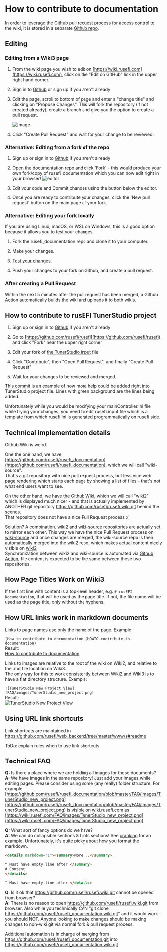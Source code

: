 # How to contribute to documentation

In order to leverage the Github pull request process for access control to the wiki, it is stored in a separate [Github repo](https://github.com/rusefi/rusefi_documentation).

## Editing

### Editing from a Wiki3 page

1. From the wiki page you wish to edit on [https://wiki.rusefi.com](https://wiki.rusefi.com), click on the "Edit on GitHub" link in the upper right hand corner.

2. Sign in to [Github](https://github.com) or sign up if you aren't already

3. Edit the page, scroll to bottom of page and enter a "change title" and clicking on "Propose Changes". This will fork the repository (if not created already), create a branch and give you the option to create a pull request.

   ![image](https://user-images.githubusercontent.com/22799428/200407238-74b1fd66-e6b1-46cc-a7b8-398f5c5b41f6.png)

4. Click "Create Pull Request" and wait for your change to be reviewed.

### Alternative: Editing from a fork of the repo

1. Sign up or sign in to [Github](https://github.com) if you aren't already

2. Open [the documentation repo](https://github.com/rusefi/rusefi_documentation) and click 'Fork' - this would produce your own fork/copy of rusefi_documentation which you can now edit right in your browser!
   ![editor](FAQ/github_online_editor.png)

3. Edit your code and Commit changes using the button below the editor.

4. Once you are ready to contribute your changes, click the 'New pull request' button on the main page of your fork.

### Alternative: Editing your fork locally

If you are using Linux, macOS, or WSL on Windows, this is a good option because it allows you to test your changes.

1. Fork the rusefi_documentation repo and clone it to your computer.

2. Make your changes.

3. [Test your changes](HOWTO-Test-Doc-Changes).

4. Push your changes to your fork on Github, and create a pull request.

### After creating a Pull Request

Within the next 5 minutes after the pull request has been merged, a Github Action automatically builds the wiki and uploads it to both wikis.

## How to contribute to rusEFI TunerStudio project

1. Sign up or sign in to [Github](https://github.com) if you aren't already

2. Go to  [https://github.com/rusefi/rusefi](https://github.com/rusefi/rusefi) and click "Fork" near the upper right corner

3. Edit your fork of [the TunerStudio input](https://github.com/rusefi/rusefi/blob/master/firmware/tunerstudio/rusefi.input) file

4. Click "Contribute", then "Open Pull Request", and finally "Create Pull Request"

5. Wait for your changes to be reviewed and merged.

[This commit](https://github.com/rusefi/rusefi/commit/9d9ae5a05499027b32ed76df3e7ee2e2e8240c31) is an example of how more help could be added
right into TunerStudio project file. Lines with green background are the lines being added.

Unfortunately while you would be modifying your mainController.ini file while trying your changes, you need to edit rusefi.input file which
is a template from which rusefi.ini is generated programmatically on rusefi side.

## Technical implementation details

Github Wiki is weird.

One the one hand, we have [https://github.com/rusefi/rusefi_documentation](https://github.com/rusefi/rusefi_documentation), which we will call "wiki-source".  
That's a git repository with nice pull request process, but less nice web page rendering which starts each page by showing a list of files - that's not what end users want to see.

On the other hand, we have [the Github Wiki](https://github.com/rusefi/rusefi/wiki), which we will call "wiki2" which is displayed much nicer - and that is actually implemented by ANOTHER git repository <https://github.com/rusefi/rusefi.wiki.git> behind the scenes.  
That repository does not have a nice Pull Request process :(

Solution? A combination. [wiki2](https://github.com/rusefi/rusefi/wiki) and [wiki-source](https://github.com/rusefi/rusefi_documentation) repositories are actually set to mirror each other.
This way we have the nice Pull Request process on [wiki-source](https://github.com/rusefi/rusefi_documentation) and once changes are merged, the wiki-source repo is then automatically merged into the wiki2 repo, which makes actual content nicely visible on [wiki2](https://github.com/rusefi/rusefi/wiki)  
Synchronization between wiki2 and wiki-source is automated via [Github Action](https://github.com/rusefi/rusefi/blob/master/.github/workflows/sync-wiki.yaml), file content is expected to be the same between these two repositories.

## How Page Titles Work on Wiki3

If the first line with content is a top-level header, e.g. `# rusEFI Documentation`, that will be used as the page title.
If not, the file name will be used as the page title, only without the hyphens.

## How URL links work in markdown documents

Links to page names use only the name of the page.
Example:

`[How to contribute to documentation](HOWTO-contribute-to-documentation)`  
Result:  
[How to contribute to documentation](HOWTO-contribute-to-documentation)

Links to images are relative to the root of the wiki on Wiki2, and relative to the .md file location on Wiki3.  
The only way for this to work consistently between Wiki2 and Wiki3 is to have a flat directory structure.
Example:

`![TunerStudio New Project View](FAQ/images/TunerStudio_new_project.png)`  
Result:  
![TunerStudio New Project View](FAQ/images/TunerStudio_new_project.png)

## Using URL link shortcuts

Link shortcuts are maintained in https://github.com/rusefi/web_backend/tree/master/www/s#readme

ToDo: explain rules when to use link shortcuts

## Technical FAQ

**Q:** Is there a place where we are holding all images for these documents?  
**A:** We have images in the same repository! Just add your images while editing pages. Please consider using some (any really) folder structure.
For example [https://github.com/rusefi/rusefi_documentation/blob/master/FAQ/images/TunerStudio_new_project.png](https://github.com/rusefi/rusefi_documentation/blob/master/FAQ/images/TunerStudio_new_project.png) is visible on wiki.rusefi.com as [https://wiki.rusefi.com/FAQ/images/TunerStudio_new_project.png](https://wiki.rusefi.com/FAQ/images/TunerStudio_new_project.png)

**Q:** What sort of fancy options do we have?  
**A:** We can do collapsible sections & hints sections! See [cranking](Cranking) for an example. Unfortunately, it's quite picky about how you format the markdown.

```html
<details markdown="1"><summary>More...</summary>

^ Must have empty line after </summary>
# Content
</details>

^ Must have empty line after </details>
```

**Q**: Is it ok that <https://github.com/rusefi/rusefi.wiki.git> cannot be opened from browser?  
**A**: There is no reason to open <https://github.com/rusefi/rusefi.wiki.git> from browser. Also while you technically
CAN "git clone <https://github.com/rusefi/rusefi_documentation.wiki.git>" and it would work -
 you should NOT. Anyone looking to make changes should be making changes to non-wiki git via normal fork & pull request process.

Additional automation is in charge of merging from <https://github.com/rusefi/rusefi_documentation.git> into <https://github.com/rusefi/rusefi_documentation.wiki.git>
